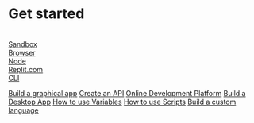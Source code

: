 # Get started

<a class="box" href="#/guides/runner.md"><br>Sandbox</a>
<a class="box" href="#/guides/browser.md"><br>Browser</a>
<a class="box" href="#/guides/node.md"><br>Node</a>
<a class="box" href="#/guides/replit.md"><br>Replit.com</a>
<a class="box" href="#/guides/cli.md"><br>CLI</a>

<a class="box box-light" href="#/guides/graphical.md">Build a graphical app</a>
<a class="box box-light" href="#/guides/api.md">Create an API</a>
<a class="box box-light" href="#/guides/online-platform.md">Online Development Platform</a>
<a class="box box-light" href="#/guides/desktop.md">Build a Desktop App</a>
<a class="box box-light" href="#/guides/variables.md">How to use Variables</a>
<a class="box box-light" href="#/guides/scripts.md">How to use Scripts</a>
<a class="box box-light" href="#/guides/custom-language.md">Build a custom language</a>

